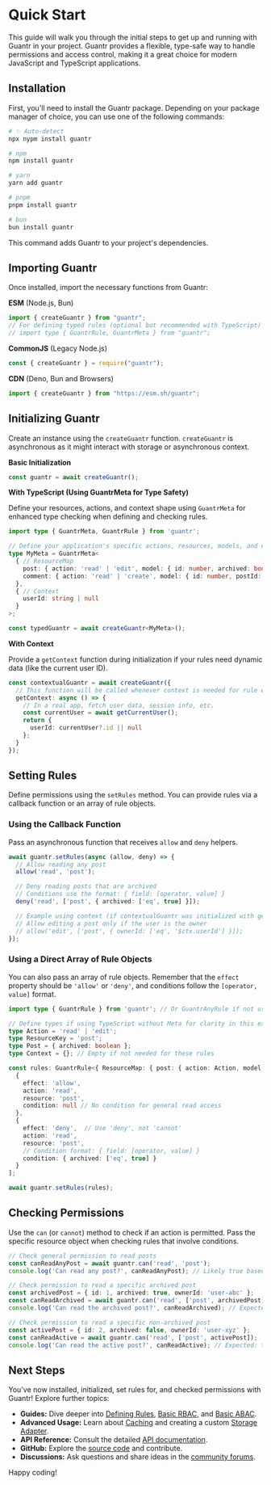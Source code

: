 # Quick Start

This guide will walk you through the initial steps to get up and running with Guantr in your project. Guantr provides a flexible, type-safe way to handle permissions and access control, making it a great choice for modern JavaScript and TypeScript applications.

## Installation

First, you'll need to install the Guantr package. Depending on your package manager of choice, you can use one of the following commands:

```sh
# ✨ Auto-detect
npx nypm install guantr

# npm
npm install guantr

# yarn
yarn add guantr

# pnpm
pnpm install guantr

# bun
bun install guantr
```

This command adds Guantr to your project's dependencies.

## Importing Guantr

Once installed, import the necessary functions from Guantr:

**ESM** (Node.js, Bun)

```js
import { createGuantr } from "guantr";
// For defining typed rules (optional but recommended with TypeScript)
// import type { GuantrRule, GuantrMeta } from "guantr";
```

**CommonJS** (Legacy Node.js)

```js
const { createGuantr } = require("guantr");
```

**CDN** (Deno, Bun and Browsers)

```js
import { createGuantr } from "https://esm.sh/guantr";
```

## Initializing Guantr

Create an instance using the `createGuantr` function. `createGuantr` is asynchronous as it might interact with storage or asynchronous context.

**Basic Initialization**

```ts
const guantr = await createGuantr();
```

**With TypeScript (Using GuantrMeta for Type Safety)**

Define your resources, actions, and context shape using `GuantrMeta` for enhanced type checking when defining and checking rules.

```ts
import type { GuantrMeta, GuantrRule } from 'guantr';

// Define your application's specific actions, resources, models, and context
type MyMeta = GuantrMeta<
  { // ResourceMap
    post: { action: 'read' | 'edit', model: { id: number, archived: boolean, ownerId: string } },
    comment: { action: 'read' | 'create', model: { id: number, postId: number } }
  },
  { // Context
    userId: string | null
  }
>;

const typedGuantr = await createGuantr<MyMeta>();
```

**With Context**

Provide a `getContext` function during initialization if your rules need dynamic data (like the current user ID).

```ts
const contextualGuantr = await createGuantr({
  // This function will be called whenever context is needed for rule evaluation
  getContext: async () => {
    // In a real app, fetch user data, session info, etc.
    const currentUser = await getCurrentUser();
    return {
      userId: currentUser?.id || null
    };
  }
});
```

## Setting Rules

Define permissions using the `setRules` method. You can provide rules via a callback function or an array of rule objects.

### Using the Callback Function

Pass an asynchronous function that receives `allow` and `deny` helpers.

```ts
await guantr.setRules(async (allow, deny) => {
  // Allow reading any post
  allow('read', 'post');

  // Deny reading posts that are archived
  // Conditions use the format: { field: [operator, value] }
  deny('read', ['post', { archived: ['eq', true] }]);

  // Example using context (if contextualGuantr was initialized with getContext)
  // Allow editing a post only if the user is the owner
  // allow('edit', ['post', { ownerId: ['eq', '$ctx.userId'] }]);
});
```

### Using a Direct Array of Rule Objects

You can also pass an array of rule objects. Remember that the `effect` property should be `'allow'` or `'deny'`, and conditions follow the `[operator, value]` format.

```ts
import type { GuantrRule } from 'guantr'; // Or GuantrAnyRule if not using Meta

// Define types if using TypeScript without Meta for clarity in this example
type Action = 'read' | 'edit';
type ResourceKey = 'post';
type Post = { archived: boolean };
type Context = {}; // Empty if not needed for these rules

const rules: GuantrRule<{ ResourceMap: { post: { action: Action, model: Post }}, Context: Context}>[] = [
  {
    effect: 'allow',
    action: 'read',
    resource: 'post',
    condition: null // No condition for general read access
  },
  {
    effect: 'deny',  // Use 'deny', not 'cannot'
    action: 'read',
    resource: 'post',
    // Condition format: { field: [operator, value] }
    condition: { archived: ['eq', true] }
  }
];

await guantr.setRules(rules);
```

## Checking Permissions

Use the `can` (or `cannot`) method to check if an action is permitted. Pass the specific resource object when checking rules that involve conditions.

```ts
// Check general permission to read posts
const canReadAnyPost = await guantr.can('read', 'post');
console.log('Can read any post?', canReadAnyPost); // Likely true based on rules above

// Check permission to read a specific archived post
const archivedPost = { id: 1, archived: true, ownerId: 'user-abc' };
const canReadArchived = await guantr.can('read', ['post', archivedPost]);
console.log('Can read the archived post?', canReadArchived); // Expected: false (due to the 'deny' rule)

// Check permission to read a specific non-archived post
const activePost = { id: 2, archived: false, ownerId: 'user-xyz' };
const canReadActive = await guantr.can('read', ['post', activePost]);
console.log('Can read the active post?', canReadActive); // Expected: true (allowed by general 'read', not blocked by 'deny')
```

## Next Steps

You've now installed, initialized, set rules for, and checked permissions with Guantr! Explore further topics:

* **Guides:** Dive deeper into [Defining Rules](./guides/defining-rules.md), [Basic RBAC](./guides/example-basic-rbac.md), and [Basic ABAC](./guides/example-abac.md).
* **Advanced Usage:** Learn about [Caching](./advanced-usage/caching.md) and creating a custom [Storage Adapter](./advanced-usage/custom-storage-adapter.md).
* **API Reference:** Consult the detailed [API documentation](./api/README.md).
* **GitHub:** Explore the [source code](https://github.com/Hrdtr/guantr) and contribute.
* **Discussions:** Ask questions and share ideas in the [community forums](https://github.com/Hrdtr/guantr/discussions).

Happy coding!
